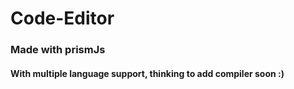 # Code-Editor

### Made with prismJs
#### With multiple language support, thinking to add compiler soon :)
